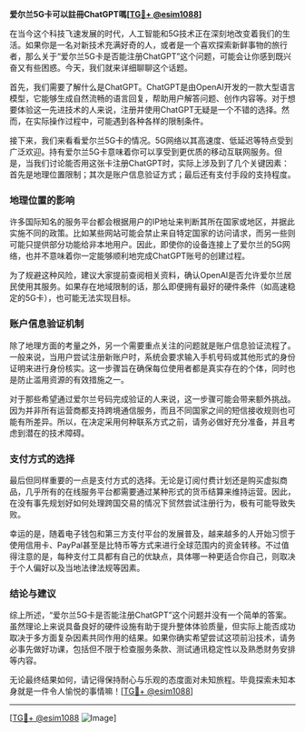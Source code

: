 **爱尔兰5G卡可以註冊ChatGPT嗎[[TG💪+ @esim1088](https://t.me/s/esim1088)]**

在当今这个科技飞速发展的时代，人工智能和5G技术正在深刻地改变着我们的生活。如果你是一名对新技术充满好奇的人，或者是一个喜欢探索新鲜事物的旅行者，那么关于“爱尔兰5G卡是否能注册ChatGPT”这个问题，可能会让你感到既兴奋又有些困惑。今天，我们就来详细聊聊这个话题。

首先，我们需要了解什么是ChatGPT。ChatGPT是由OpenAI开发的一款大型语言模型，它能够生成自然流畅的语言回复，帮助用户解答问题、创作内容等。对于想要体验这一先进技术的人来说，注册并使用ChatGPT无疑是一个不错的选择。然而，在实际操作过程中，可能遇到各种各样的限制条件。

接下来，我们来看看爱尔兰5G卡的情况。5G网络以其高速度、低延迟等特点受到广泛欢迎。持有爱尔兰5G卡意味着你可以享受到更优质的移动互联网服务。但是，当我们讨论能否用这张卡注册ChatGPT时，实际上涉及到了几个关键因素：首先是地理位置限制；其次是账户信息验证方式；最后还有支付手段的支持程度。

### 地理位置的影响

许多国际知名的服务平台都会根据用户的IP地址来判断其所在国家或地区，并据此实施不同的政策。比如某些网站可能会禁止来自特定国家的访问请求，而另一些则可能只提供部分功能给非本地用户。因此，即使你的设备连接上了爱尔兰的5G网络，也并不意味着你一定能够顺利地完成ChatGPT账号的创建过程。

为了规避这种风险，建议大家提前查阅相关资料，确认OpenAI是否允许爱尔兰居民使用其服务。如果存在地域限制的话，那么即便拥有最好的硬件条件（如高速稳定的5G卡），也可能无法实现目标。

### 账户信息验证机制

除了地理方面的考量之外，另一个需要重点关注的问题就是账户信息验证流程了。一般来说，当用户尝试注册新账户时，系统会要求输入手机号码或其他形式的身份证明来进行身份核实。这一步骤旨在确保每位使用者都是真实存在的个体，同时也是防止滥用资源的有效措施之一。

对于那些希望通过爱尔兰号码完成验证的人来说，这一步骤可能会带来额外挑战。因为并非所有运营商都支持跨境通信服务，而且不同国家之间的短信接收规则也可能有所差异。所以，在决定采用何种联系方式之前，请务必做好充分准备，并且考虑到潜在的技术障碍。

### 支付方式的选择

最后但同样重要的一点是支付方式的选择。无论是订阅付费计划还是购买虚拟商品，几乎所有的在线服务平台都需要通过某种形式的货币结算来维持运营。因此，在没有事先规划好如何处理跨国交易的情况下贸然尝试注册行为，极有可能导致失败。

幸运的是，随着电子钱包和第三方支付平台的发展普及，越来越多的人开始习惯于使用信用卡、PayPal甚至是比特币等方式来进行全球范围内的资金转移。不过值得注意的是，每种支付工具都有自己的优缺点，具体哪一种更适合你自己，则取决于个人偏好以及当地法律法规等因素。

### 结论与建议

综上所述，“爱尔兰5G卡是否能注册ChatGPT”这个问题并没有一个简单的答案。虽然理论上来说具备良好的硬件设施有助于提升整体体验质量，但实际上能否成功取决于多方面复杂因素共同作用的结果。如果你确实希望尝试这项前沿技术，请务必事先做好功课，包括但不限于检查服务条款、测试通讯稳定性以及熟悉财务安排等内容。

无论最终结果如何，请记得保持耐心与乐观的态度面对未知旅程。毕竟探索未知本身就是一件令人愉悦的事情嘛！[[TG💪+ @esim1088](https://t.me/s/esim1088)]

---

[[TG💪+ @esim1088](https://t.me/s/esim1088) ![Image](https://i.postimg.cc/4NQfJmqS/Snipaste-2025-05-13-00-14-12.png)]